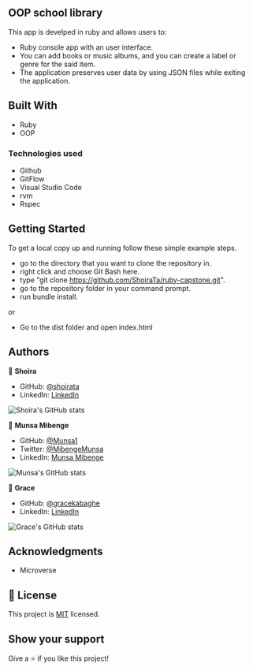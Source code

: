 ## OOP school library

This app is develped in ruby and allows users to:

- Ruby console app with an user interface.
- You can add books or music albums, and you can create a label or genre for the said item.
- The application preserves user data by using JSON files while exiting the application. 

## Built With

- Ruby
- OOP

### Technologies used

- Github
- GitFlow
- Visual Studio Code
- rvm
- Rspec

## Getting Started

To get a local copy up and running follow these simple example steps.

- go to the directory that you want to clone the repository in.
- right click and choose Git Bash here.
- type "git clone https://github.com/ShoiraTa/ruby-capstone.git".
- go to the repository folder in your command prompt.
- run bundle install.

or

- Go to the dist folder and open index.html

## Authors

👤 **Shoira**

- GitHub: [@shoirata](https://github.com/shoirata)
- LinkedIn: [LinkedIn](https://www.linkedin.com/in/shoira-tashpulatova-bab4a7122/)

![Shoira's GitHub stats](https://github-readme-stats.vercel.app/api?username=shoirata&count_private=true&theme=dark&show_icons=true)




👤 **Munsa Mibenge**

- GitHub: [@Munsa1](https://github.com/Munsa1/school-lib)
- Twitter: [@MibengeMunsa](https://twitter.com/MibengeMunsa)
- LinkedIn: [Munsa Mibenge](https://www.linkedin.com/in/munsa-mibenge/)


![Munsa's GitHub stats](https://github-readme-stats.vercel.app/api?username=Munsa1&count_private=true&theme=dark&show_icons=true)

👤 **Grace**

- GitHub: [@gracekabaghe](https://github.com/gracekabaghe)
- LinkedIn: [LinkedIn](https://www.linkedin.com/in/grace-kabaghe)

![Grace's GitHub stats](https://github-readme-stats.vercel.app/api?username=gracekabaghe&count_private=true&theme=dark&show_icons=true)




## Acknowledgments

- Microverse

## 📝 License

This project is [MIT](MIT.md) licensed.

## Show your support

Give a ⭐️ if you like this project!
